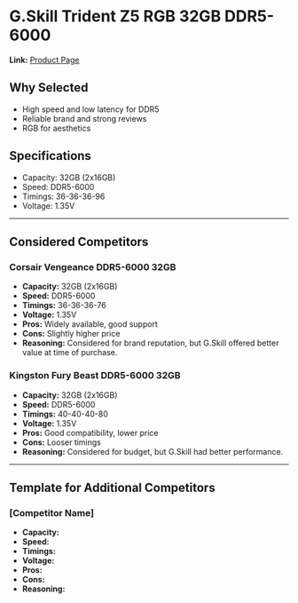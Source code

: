 # G.Skill Trident Z5 RGB 32GB DDR5-6000

**Link:** [Product Page](https://www.gskill.com/product/165/374/1642667725/F5-6000J3636F16GX2-TZ5RS)

## Why Selected
- High speed and low latency for DDR5
- Reliable brand and strong reviews
- RGB for aesthetics

## Specifications
- Capacity: 32GB (2x16GB)
- Speed: DDR5-6000
- Timings: 36-36-36-96
- Voltage: 1.35V

---

## Considered Competitors

### Corsair Vengeance DDR5-6000 32GB
- **Capacity:** 32GB (2x16GB)
- **Speed:** DDR5-6000
- **Timings:** 36-36-36-76
- **Voltage:** 1.35V
- **Pros:** Widely available, good support
- **Cons:** Slightly higher price
- **Reasoning:** Considered for brand reputation, but G.Skill offered better value at time of purchase.

### Kingston Fury Beast DDR5-6000 32GB
- **Capacity:** 32GB (2x16GB)
- **Speed:** DDR5-6000
- **Timings:** 40-40-40-80
- **Voltage:** 1.35V
- **Pros:** Good compatibility, lower price
- **Cons:** Looser timings
- **Reasoning:** Considered for budget, but G.Skill had better performance.

---

## Template for Additional Competitors

### [Competitor Name]
- **Capacity:**
- **Speed:**
- **Timings:**
- **Voltage:**
- **Pros:**
- **Cons:**
- **Reasoning:**
